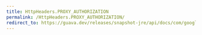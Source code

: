 ```yaml
---
title: HttpHeaders.PROXY_AUTHORIZATION
permalink: /HttpHeaders.PROXY_AUTHORIZATION/
redirect_to: https://guava.dev/releases/snapshot-jre/api/docs/com/google/common/net/HttpHeaders.html#PROXY_AUTHORIZATION
---
```

